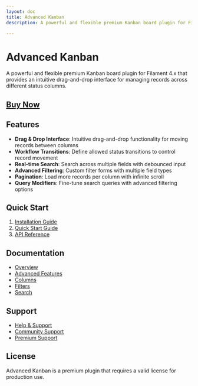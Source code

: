 ```yaml
---
layout: doc
title: Advanced Kanban
description: A powerful and flexible premium Kanban board plugin for Filament 4.x

---
```


# Advanced Kanban

A powerful and flexible premium Kanban board plugin for Filament 4.x that provides an intuitive drag-and-drop interface for managing records across different status columns.
## [Buy Now](https://checkout.anystack.sh/filament-advanced-kanban)
## Features

- **Drag & Drop Interface**: Intuitive drag-and-drop functionality for moving records between columns
- **Workflow Transitions**: Define allowed status transitions to control record movement
- **Real-time Search**: Search across multiple fields with debounced input
- **Advanced Filtering**: Custom filter forms with multiple field types
- **Pagination**: Load more records per column with infinite scroll
- **Query Modifiers**: Fine-tune search queries with advanced filtering options

## Quick Start

1. [Installation Guide](/filament/advanced-kanban/installation)
2. [Quick Start Guide](/filament/advanced-kanban/quick-start)
3. [API Reference](/filament/advanced-kanban/api-reference/kanban-options)

## Documentation

- [Overview](/filament/advanced-kanban/kanban/overview)
- [Advanced Features](/filament/advanced-kanban/kanban/advanced-features/components)
- [Columns](/filament/advanced-kanban/kanban/columns/overview)
- [Filters](/filament/advanced-kanban/kanban/filters/overview)
- [Search](/filament/advanced-kanban/kanban/search)

## Support

- [Help & Support](/filament/advanced-kanban/help)
- [Community Support](https://github.com/Filament-Plugins/advanced-kanban-docs)
- [Premium Support](mailto:mail2asmitnepali@gmail.com)

## License

Advanced Kanban is a premium plugin that requires a valid license for production use.
